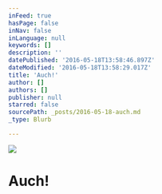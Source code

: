 ```yaml
---
inFeed: true
hasPage: false
inNav: false
inLanguage: null
keywords: []
description: ''
datePublished: '2016-05-18T13:58:46.897Z'
dateModified: '2016-05-18T13:58:29.017Z'
title: 'Auch!'
author: []
authors: []
publisher: null
starred: false
sourcePath: _posts/2016-05-18-auch.md
_type: Blurb

---
```

![](https://the-grid-user-content.s3-us-west-2.amazonaws.com/9f9e79b7-3cec-4fdd-a83e-665ed7981a99.jpg)

# Auch!